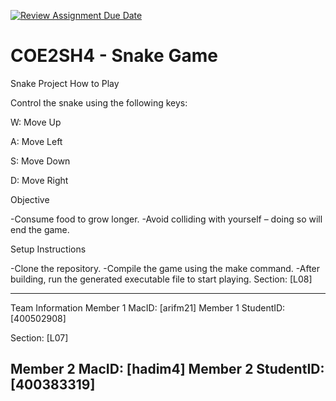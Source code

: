 [![Review Assignment Due Date](https://classroom.github.com/assets/deadline-readme-button-22041afd0340ce965d47ae6ef1cefeee28c7c493a6346c4f15d667ab976d596c.svg)](https://classroom.github.com/a/mLqiHWLE)
# COE2SH4 - Snake Game 
Snake Project
How to Play

Control the snake using the following keys:

W: Move Up

A: Move Left

S: Move Down

D: Move Right

Objective

-Consume food to grow longer.
-Avoid colliding with yourself – doing so will end the game.

Setup Instructions

-Clone the repository.
-Compile the game using the make command.
-After building, run the generated executable file to start playing.
Section: [L08]

------------------------------------------------------------------------
Team Information
Member 1 MacID: [arifm21]
Member 1 StudentID: [400502908]

Section: [L07]

Member 2 MacID: [hadim4]
Member 2 StudentID: [400383319]
-------------------------------------------------------------------------
